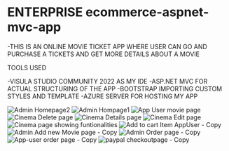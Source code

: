 # ENTERPRISE ecommerce-aspnet-mvc-app

-THIS IS AN ONLINE MOVIE TICKET APP WHERE USER CAN GO AND PURCHASE A TICKETS AND GET MORE DETAILS ABOUT A MOVIE

TOOLS USED

-VISULA STUDIO COMMUNITY 2022 AS MY IDE
-ASP.NET MVC FOR ACTUAL STRUCTURING OF THE APP
-BOOTSTRAP IMPORTING CUSTOM STYLES AND TEMPLATE
-AZURE SERVER FOR HOSTING MY APP

![Admin Homepage2](https://user-images.githubusercontent.com/46854325/223480265-6ddb97e8-0488-4275-95dc-a15a22c06aff.jpg)
![Admin Hompage1](https://user-images.githubusercontent.com/46854325/223480267-950dc575-6921-4ba1-afd6-6bab5b75abc3.jpg)
![App User movie page](https://user-images.githubusercontent.com/46854325/223480280-3c5904b1-cb98-427c-a90c-288dd58f5d67.jpg)
![Cinema Delete page](https://user-images.githubusercontent.com/46854325/223480374-05ab3468-5a03-4d6a-8f8d-ee3f96d6c6e9.jpg)
![Cinema Details page](https://user-images.githubusercontent.com/46854325/223480376-d4360f21-74b8-4f4d-a6bd-f7c3ebe17bd8.jpg)
![Cinema Edit page](https://user-images.githubusercontent.com/46854325/223480377-199641b1-2a33-4e13-8a87-75dab095491e.jpg)
![Cinema page showing funtionalities](https://user-images.githubusercontent.com/46854325/223480384-a0e01b1d-c1c1-4736-a398-00631398f22a.jpg)
![Add to cart Item AppUser - Copy](https://user-images.githubusercontent.com/46854325/223480427-5a262cac-50c4-4b2f-86f6-b614c4ed5d21.jpg)
![Admin Add new Movie page - Copy](https://user-images.githubusercontent.com/46854325/223480433-d4da703a-cab0-4473-a55d-f813d4720392.jpg)
![Admin Order page - Copy](https://user-images.githubusercontent.com/46854325/223480435-264cdcf4-6144-485b-932f-da620dca6418.jpg)
![App-user order page - Copy](https://user-images.githubusercontent.com/46854325/223480438-4127c401-c5bb-4812-994b-306970d2800f.jpg)
![paypal checkoutpage  - Copy](https://user-images.githubusercontent.com/46854325/223480439-8561f1c8-d611-4039-9c5d-8f9dc1e5400a.jpg)

